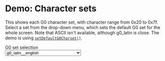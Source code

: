 # Demo: Character sets

This shows each G0 character set, with character range from 0x20 to 0x7f. Select a set from the drop-down menu, which sets the default G0 set for the whole screen.  Note that ASCII isn't available, although g0_latin is close. The demo is using [`setDefaultG0Charset()`](../teletext-screen-api#setdefaultg0charset-charset-withupdate).

<label for="g0setselector">G0 set selection</label><br>
<select style="margin-bottom: 1rem;" id="g0setselector" on>
    <option>g0_latin</option>
    <option>g0_latin__czech_slovak</option>
    <option selected>g0_latin__english</option>
    <option>g0_latin__estonian</option>
    <option>g0_latin__french</option>
    <option>g0_latin__german</option>
    <option>g0_latin__italian</option>
    <option>g0_latin__latvian_lithuanian</option>
    <option>g0_latin__polish</option>
    <option>g0_latin__portuguese_spanish</option>
    <option>g0_latin__romanian</option>
    <option>g0_latin__serbian_croatian_slovenian</option>
    <option>g0_latin__swedish_finnish_hungarian</option>
    <option>g0_latin__turkish</option>
    <option>g0_greek</option>
    <option>g0_cyrillic__russian_bulgarian</option>
    <option>g0_cyrillic__serbian_croatian</option>
    <option>g0_cyrillic__ukranian</option>
    <option>g0_arabic</option>
    <option>g0_hebrew</option>
</select>


<ClientOnly>

<div id="screen"></div>

<script setup>
import { runDemoInVitepress } from './runDemoCodeHelper.js';
import { Attributes, Colour, Teletext } from '@techandsoftware/teletext';

const DEFAULT_DEMO_G0_SET = 'g0_latin__english';

runDemoInVitepress(() => {

    document.querySelector('#g0setselector').onchange = g0setselected;
    const t = Teletext();
    t.addTo('#screen');
    t.setDefaultG0Charset(DEFAULT_DEMO_G0_SET);

    t.setRow(1, '    \x03Teletext G0 set demo', false);
    t.setRow(6, '\x02    0 1 2 3 4 5 6 7 8 9 a b c d e f', false);

    let charCode = 0x20;
    let chars;
    for (let r = 0; r < 6; r++) {
        chars = '  \x02' + (r+2) + '\x07';
        for (let c = 0; c < 16; c++) {
            chars += String.fromCharCode(charCode) + ' ';
            charCode++;
        }
        t.setRow(r + 8, chars, false);
    }

    updateSet(DEFAULT_DEMO_G0_SET);

    function updateSet(set) {
        t.setDefaultG0Charset(set);
        t.setRow(3, '     Set: ' + convertCharSetName(set));
    }

    function g0setselected(e) {
        const set = e.target.value;
        updateSet(set);
    }

    return () => t.destroy(); // cleanup after unmount in vitepress
});

function convertCharSetName(charset) {
    return charset.replace(/_/g, ' ');
}
</script>
</ClientOnly>

